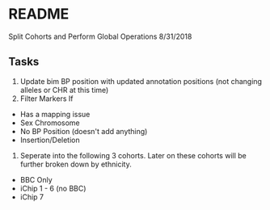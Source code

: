 README
================
Split Cohorts and Perform Global Operations
8/31/2018

Tasks
-----

1.  Update bim BP position with updated annotation positions (not changing alleles or CHR at this time)
2.  Filter Markers If

-   Has a mapping issue
-   Sex Chromosome
-   No BP Position (doesn't add anything)
-   Insertion/Deletion

1.  Seperate into the following 3 cohorts. Later on these cohorts will be further broken down by ethnicity.

-   BBC Only
-   iChip 1 - 6 (no BBC)
-   iChip 7
